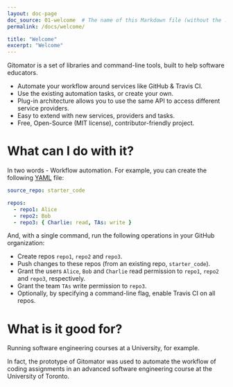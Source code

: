 ```yaml
---
layout: doc-page
doc_source: 01-welcome  # The name of this Markdown file (without the .md folder)
permalink: /docs/welcome/

title: "Welcome"
excerpt: "Welcome"
---
```



Gitomator is a set of libraries and command-line tools, built to help software educators.

 * Automate your workflow around services like GitHub & Travis CI.
 * Use the existing automation tasks, or create your own.
 * Plug-in architecture allows you to use the same API to access different service providers.
 * Easy to extend with new services, providers and tasks.
 * Free, Open-Source (MIT license), contributor-friendly project.


# What can I do with it?

In two words - Workflow automation.
For example, you can create the following [YAML](http://yaml.org/) file:

```yaml
source_repo: starter_code

repos:
  - repo1: Alice
  - repo2: Bob
  - repo3: { Charlie: read, TAs: write }
```

And, with a single command, run the following operations in your GitHub organization:

 * Create repos `repo1`, `repo2` and `repo3`.
 * Push changes to these repos (from an existing repo, `starter_code`).
 * Grant the users `Alice`, `Bob` and `Charlie` read permission to `repo1`, `repo2` and `repo3`, respectively.
 * Grant the team `TAs` write permission to `repo3`.
 * Optionally, by specifying a command-line flag, enable Travis CI on all repos.

# What is it good for?

Running software engineering courses at a University, for example.          

In fact, the prototype of Gitomator was used to automate the workflow of coding
assignments in an advanced software engineering course at the University of Toronto.
